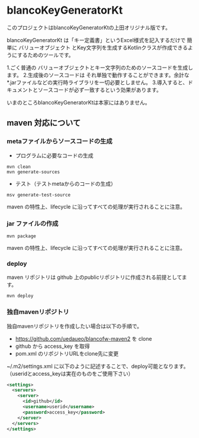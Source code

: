 # blancoKeyGeneratorKt

このプロジェクトはblancoKeyGeneratorKtの上田オリジナル版です。

blancoKeyGeneratorKt は「キー定義書」というExcel様式を記入するだけで 簡単に バリューオブジェクト とKey文字列を生成するKotlinクラスが作成できるようにするためのツールです。

 1.ごく普通の バリューオブジェクトとキー文字列のためのソースコードを生成します。
 2.生成後のソースコードは それ単独で動作することができます。余計な *.jarファイルなどの実行時ライブラリを一切必要としません。
 3.導入すると、ドキュメントとソースコードが必ず一致するという効果があります。

いまのところblancoKeyGeneratorKtは本家にはありません。

## maven 対応について

### metaファイルからソースコードの生成

* プログラムに必要なコードの生成

```
mvn clean
mvn generate-sources
```

* テスト（テストmetaからのコードの生成）

```
msv generate-test-source
```

maven の特性上、lifecycle に沿ってすべての処理が実行されることに注意。

### jar ファイルの作成

```
mvn package
```

maven の特性上、lifecycle に沿ってすべての処理が実行されることに注意。

### deploy

maven リポジトリは github 上のpublicリポジトリに作成される前提としてます。

```
mvn deploy
```

### 独自mavenリポジトリ

独自mavenリポジトリを作成したい場合は以下の手順で。

* https://github.com/uedaueo/blancofw-maven2 を clone
* github から access_key を取得
* pom.xml のリポジトリURLをclone先に変更

~/.m2/settings.xml に以下のように記述することで、deploy可能となります。（useridとaccess_keyは実在のものをご使用下さい）

```~/.m2/settings.xml
<settings>
  <servers>
    <server>
      <id>github</id>
      <username>userid</username>
      <password>access_key</password>
    </server>
  </servers>
</settings>
```
